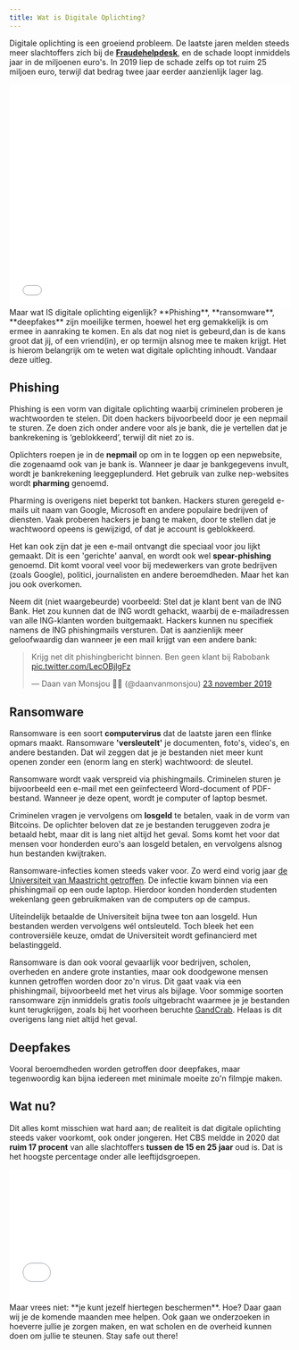 ```yaml
---
title: Wat is Digitale Oplichting?
---
```

Digitale oplichting is een groeiend probleem. De laatste jaren melden steeds meer slachtoffers zich bij de [**Fraudehelpdesk**](https://www.fraudehelpdesk.nl), en de schade loopt inmiddels jaar in de miljoenen euro's. In 2019 liep de schade zelfs op tot ruim 25 miljoen euro, terwijl dat bedrag twee jaar eerder aanzienlijk lager lag.
<br>
<iframe title="Totale schade door digitale oplichting in euro's" aria-label="Column Chart" id="datawrapper-chart-lGt5y" src="//datawrapper.dwcdn.net/lGt5y/3/" scrolling="no" frameborder="0" style="width: 0; min-width: 100% !important; border: none;" height="400"></iframe><script type="text/javascript">!function(){"use strict";window.addEventListener("message",function(a){if(void 0!==a.data["datawrapper-height"])for(var e in a.data["datawrapper-height"]){var t=document.getElementById("datawrapper-chart-"+e)||document.querySelector("iframe[src*='"+e+"']");t&&(t.style.height=a.data["datawrapper-height"][e]+"px")}})}();
</script>
<br>
Maar wat IS digitale oplichting eigenlijk? **Phishing**, **ransomware**, **deepfakes** zijn moeilijke termen, hoewel het erg gemakkelijk is om ermee in aanraking te komen. En als dat nog niet is gebeurd,dan is de kans groot dat jij, of een vriend(in), er op termijn alsnog mee te maken krijgt. Het is hierom belangrijk om te weten wat digitale oplichting inhoudt. Vandaar deze uitleg.

## Phishing

Phishing is een vorm van digitale oplichting waarbij criminelen proberen je wachtwoorden te stelen. Dit doen hackers bijvoorbeeld door je een nepmail te sturen. Ze doen zich onder andere voor als je bank, die je vertellen dat je bankrekening is ‘geblokkeerd’, terwijl dit niet zo is.

Oplichters roepen je in de **nepmail** op om in te loggen op een nepwebsite, die zogenaamd ook van je bank is. Wanneer je daar je bankgegevens invult, wordt je bankrekening leeggeplunderd. Het gebruik van zulke nep-websites wordt **pharming** genoemd.

Pharming is overigens niet beperkt tot banken. Hackers sturen geregeld e-mails uit naam van Google, Microsoft en andere populaire bedrijven of diensten. Vaak proberen hackers je bang te maken, door te stellen dat je wachtwoord opeens is gewijzigd, of dat je account is geblokkeerd.

Het kan ook zijn dat je een e-mail ontvangt die speciaal voor jou lijkt gemaakt. Dit is een 'gerichte' aanval, en wordt ook wel **spear-phishing** genoemd. Dit komt vooral veel voor bij medewerkers van grote bedrijven (zoals Google), politici, journalisten en andere beroemdheden. Maar het kan jou ook overkomen. 

Neem dit (niet waargebeurde) voorbeeld: Stel dat je klant bent van de ING Bank. Het zou kunnen dat de ING wordt gehackt, waarbij de e-mailadressen van alle ING-klanten worden buitgemaakt. Hackers kunnen nu specifiek namens de ING phishingmails versturen. Dat is aanzienlijk meer geloofwaardig dan wanneer je een mail krijgt van een andere bank:

<blockquote style ="float: center" class="twitter-tweet" data-lang="nl" data-dnt="true"><p lang="nl" dir="ltr">Krijg net dit phishingbericht binnen. Ben geen klant bij Rabobank <a href="https://t.co/LecOBjlgFz">pic.twitter.com/LecOBjlgFz</a></p>&mdash; Daan van Monsjou 👨‍💻 (@daanvanmonsjou) <a href="https://twitter.com/daanvanmonsjou/status/1198239110227513344?ref_src=twsrc%5Etfw">23 november 2019</a></blockquote> <script async src="https://platform.twitter.com/widgets.js" charset="utf-8"></script> 

## Ransomware

Ransomware is een soort **computervirus** dat de laatste jaren een flinke opmars maakt. Ransomware **'versleutelt'** je documenten, foto's, video's, en andere bestanden. Dat wil zeggen dat je je bestanden niet meer kunt openen zonder een (enorm lang en sterk) wachtwoord: de sleutel.

Ransomware wordt vaak verspreid via phishingmails. Criminelen sturen je bijvoorbeeld een e-mail met een geïnfecteerd Word-document of PDF-bestand. Wanneer je deze opent, wordt je computer of laptop besmet.

Criminelen vragen je vervolgens om **losgeld** te betalen, vaak in de vorm van Bitcoins. De oplichter beloven dat ze je bestanden teruggeven zodra je betaald hebt, maar dit is lang niet altijd het geval. Soms komt het voor dat mensen voor honderden euro's aan losgeld betalen, en vervolgens alsnog hun bestanden kwijtraken.

Ransomware-infecties komen steeds vaker voor. Zo werd eind vorig jaar [de Universiteit van Maastricht getroffen](https://www.maastrichtuniversity.nl/um-cyber-attack-symposium-%E2%80%93-lessons-learnt). De infectie kwam binnen via een phishingmail op een oude laptop. Hierdoor konden honderden studenten wekenlang geen gebruikmaken van de computers op de campus.

Uiteindelijk betaalde de Universiteit bijna twee ton aan losgeld. Hun bestanden werden vervolgens wél ontsleuteld. Toch bleek het een controversiële keuze, omdat de Universiteit wordt gefinancierd met belastinggeld.

Ransomware is dan ook vooral gevaarlijk voor bedrijven, scholen, overheden en andere grote instanties, maar ook doodgewone mensen kunnen getroffen worden door zo'n virus. Dit gaat vaak via een phishingmail, bijvoorbeeld met het virus als bijlage. Voor sommige soorten ransomware zijn inmiddels gratis *tools* uitgebracht waarmee je je bestanden kunt terugkrijgen, zoals bij het voorheen beruchte [GandCrab](https://labs.bitdefender.com/2018/10/gandcrab-ransomware-decryption-tool-available-for-free/). Helaas is dit overigens lang niet altijd het geval.

## Deepfakes

Vooral beroemdheden worden getroffen door deepfakes, maar tegenwoordig kan bijna iedereen met minimale moeite zo'n filmpje maken.

## Wat nu?

Dit alles komt misschien wat hard aan; de realiteit is dat digitale oplichting steeds vaker voorkomt, ook onder jongeren. Het CBS meldde in 2020 dat **ruim 17 procent** van alle slachtoffers **tussen de 15 en 25 jaar** oud is. Dat is het hoogste percentage onder alle leeftijdsgroepen.
<br>
<iframe title="Percentage slachtoffers cybercrime" aria-label="Bar Chart" id="datawrapper-chart-RsTy8" src="//datawrapper.dwcdn.net/RsTy8/1/" scrolling="no" frameborder="0" style="width: 0; min-width: 100% !important; border: none;" height="239"></iframe><script type="text/javascript">!function(){"use strict";window.addEventListener("message",function(a){if(void 0!==a.data["datawrapper-height"])for(var e in a.data["datawrapper-height"]){var t=document.getElementById("datawrapper-chart-"+e)||document.querySelector("iframe[src*='"+e+"']");t&&(t.style.height=a.data["datawrapper-height"][e]+"px")}})}();
</script>
<br>
Maar vrees niet: **je kunt jezelf hiertegen beschermen**. Hoe? Daar gaan wij je de komende maanden mee helpen. Ook gaan we onderzoeken in hoeverre jullie je zorgen maken, en wat scholen en de overheid kunnen doen om jullie te steunen. Stay safe out there!





